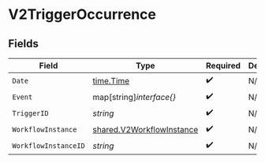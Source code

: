 # V2TriggerOccurrence


## Fields

| Field                                                                         | Type                                                                          | Required                                                                      | Description                                                                   |
| ----------------------------------------------------------------------------- | ----------------------------------------------------------------------------- | ----------------------------------------------------------------------------- | ----------------------------------------------------------------------------- |
| `Date`                                                                        | [time.Time](https://pkg.go.dev/time#Time)                                     | :heavy_check_mark:                                                            | N/A                                                                           |
| `Event`                                                                       | map[string]*interface{}*                                                      | :heavy_check_mark:                                                            | N/A                                                                           |
| `TriggerID`                                                                   | *string*                                                                      | :heavy_check_mark:                                                            | N/A                                                                           |
| `WorkflowInstance`                                                            | [shared.V2WorkflowInstance](../../../pkg/models/shared/v2workflowinstance.md) | :heavy_check_mark:                                                            | N/A                                                                           |
| `WorkflowInstanceID`                                                          | *string*                                                                      | :heavy_check_mark:                                                            | N/A                                                                           |